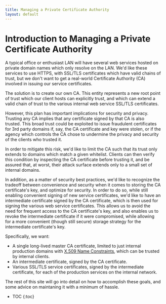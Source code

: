 ```yaml
---
title: Managing a Private Certificate Authority
layout: default
---
```


# Introduction to Managing a Private Certificate Authority
A typical office or enthusiast LAN will have several web services hosted on private domain names which only resolve on the LAN.  We'd like these services to use HTTPS, with SSL/TLS certificates which have valid chains of trust, but we don't want to get a real-world Certificate Authority (CA) involved in issuing our service certificates.

The solution is to create our own CA.  This entity represents a new root point of trust which our client hosts can explicitly trust, and which can extend a valid chain of trust to the various internal web service SSL/TLS certificates.

However, this plan has important implications for security and privacy.  Trusting any CA implies that any certificate signed by that CA is also trusted.  This broad trust could be exploited to issue fraudulent certificates for 3rd party domains if, say, the CA certificate and key were stolen, or if the agency which controls the CA chose to undermine the privacy and security of the clients who trusted it.

In order to mitigate this risk, we'd like to limit the CA such that its trust only extends to domains which match a given whitelist.  Clients can then verify this condition by inspecting the CA certificate before trusting it, and be assured that, at worst, their attack surface extends only to a small set of internal domains.

In addition, as a matter of security best practices, we'd like to recognize the tradeoff between convenience and security when it comes to storing the CA certificate's key, and optimize for security.  In order to do so, while still enabling convenient signing of new service certificates, we'd like to have an intermediate certificate signed by the CA certificate, which is then used for signing the various web service certificates.  This allows us to avoid the need for frequent access to the CA certificate's key, and also enables us to revoke the intermediate certificate if it were compromised, while allowing for a more convenient (though still secure) storage strategy for the intermediate certificate's key.

Specifically, we want:
- A single long-lived master CA certificate, limited to just internal production domains with [X.509 Name Constraints](https://tools.ietf.org/html/rfc5280#section-4.2.1.10), which can be trusted by internal clients.
- An intermediate certificate, signed by the CA certificate.
- Various SSL/TLS service certificates, signed by the intermediate certificate, for each of the production services on the internal network.

The rest of this site will go into detail on how to accomplish these goals, and some advice on maintaning it with a minimum of hassle.

* TOC
{:toc}
